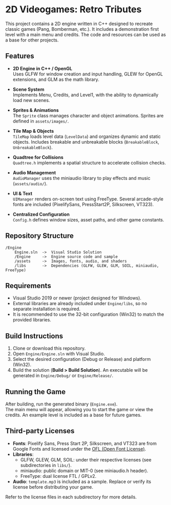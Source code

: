 # 2D Videogames: Retro Tributes

This project contains a 2D engine written in C++ designed to recreate classic games (Pang, Bomberman, etc.). It includes a demonstration first level with a main menu and credits. The code and resources can be used as a base for other projects.

## Features

- **2D Engine in C++ / OpenGL**  
  Uses GLFW for window creation and input handling, GLEW for OpenGL extensions, and GLM as the math library.

- **Scene System**  
  Implements Menu, Credits, and Level1, with the ability to dynamically load new scenes.

- **Sprites & Animations**  
  The `Sprite` class manages character and object animations. Sprites are defined in `assets/images/`.

- **Tile Map & Objects**  
  `TileMap` loads level data (`LevelData`) and organizes dynamic and static objects. Includes breakable and unbreakable blocks (`BreakableBlock`, `UnbreakableBlock`).

- **Quadtree for Collisions**  
  `Quadtree.h` implements a spatial structure to accelerate collision checks.

- **Audio Management**  
  `AudioManager` uses the miniaudio library to play effects and music (`assets/audio/`).

- **UI & Text**  
  `UIManager` renders on-screen text using FreeType. Several arcade-style fonts are included (PixelifySans, PressStart2P, Silkscreen, VT323).

- **Centralized Configuration**  
  `Config.h` defines window sizes, asset paths, and other game constants.

## Repository Structure
```
/Engine
    Engine.sln  ->  Visual Studio Solution
    /Engine     ->  Engine source code and sample
    /assets     ->  Images, fonts, audio, and shaders
    /libs       ->  Dependencies (GLFW, GLEW, GLM, SOIL, miniaudio, FreeType)
```

## Requirements

- Visual Studio 2019 or newer (project designed for Windows).
- External libraries are already included under `Engine/libs`, so no separate installation is required.
- It is recommended to use the 32-bit configuration (Win32) to match the provided libraries.

## Build Instructions

1. Clone or download this repository.
2. Open `Engine/Engine.sln` with Visual Studio.
3. Select the desired configuration (Debug or Release) and platform (Win32).
4. Build the solution (**Build > Build Solution**). An executable will be generated in `Engine/Debug/` or `Engine/Release/`.

## Running the Game

After building, run the generated binary (`Engine.exe`).  
The main menu will appear, allowing you to start the game or view the credits. An example level is included as a base for future games.

## Third-party Licenses

- **Fonts**: Pixelify Sans, Press Start 2P, Silkscreen, and VT323 are from Google Fonts and licensed under the [OFL (Open Font License)](https://scripts.sil.org/cms/scripts/page.php?site_id=nrsi&id=OFL).
- **Libraries**:
    - GLFW, GLEW, GLM, SOIL: under their respective licenses (see subdirectories in `libs/`).
    - miniaudio: public domain or MIT-0 (see miniaudio.h header).
    - FreeType: dual license FTL / GPLv2.
- **Audio**: `template.mp3` is included as a sample. Replace or verify its license before distributing your game.

Refer to the license files in each subdirectory for more details.

